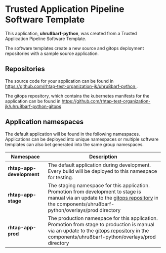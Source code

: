 # Trusted Application Pipeline Software Template

This application, **uhru8barf-python**, was created from a Trusted Application Pipeline Software Template.

The software templates create a new source and gitops deployment repositories with a sample source application. 

## Repositories

The source code for your application can be found in [https://github.com/rhtap-test-organization-jk/uhru8barf-python ](https://github.com/rhtap-test-organization-jk/uhru8barf-python ).
 
The gitops repository, which contains the kubernetes manifests for the application can be found in 
[https://github.com/rhtap-test-organization-jk/uhru8barf-python-gitops ](https://github.com/rhtap-test-organization-jk/uhru8barf-python-gitops ) 

## Application namespaces 

The default application will be found in the following namespaces. Applications can be deployed into unique namespaces or multiple software templates can also bet generated into the same group namespaces.  

|  Namespace   |  Description   |  
| -------- | -------- |   
| **rhtap-app-development** | The default application during development. Every build will be deployed to this namespace for testing. | 
| **rhtap-app-stage** | The staging namespace for this application. Promotion from development to stage is manual via an update to the [gitops repository](https://github.com/rhtap-test-organization-jk/uhru8barf-python-gitops ) in the components/uhru8barf-python/overlays/prod directory |  
| **rhtap-app-prod** | The production namespace for this application. Promotion from stage to production is manual via an update to the [gitops repository](https://github.com/rhtap-test-organization-jk/uhru8barf-python-gitops ) in the components/uhru8barf-python/overlays/prod directory | 